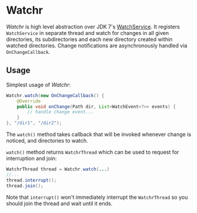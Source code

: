# Watchr

*Watchr* is high level abstraction over JDK 7's
 [WatchService](http://docs.oracle.com/javase/7/docs/api/java/nio/file/WatchService.html). It
 registers `WatchService` in separate thread and watch for changes in
 all given directories, its subdirectories and each new directory
 created within watched directories. Change notifications are
 asynchronously handled via `OnChangeCallback`.

## Usage

Simplest usage of *Watchr*:

```java
Watchr.watch(new OnChangeCallback() {
    @Override
    public void onChange(Path dir, List<WatchEvent<?>> events) {
        // handle change event...
    }
}, "/dir1", "/dir2");
```

The `watch()` method takes callback that will be invoked whenever
change is noticed, and directories to watch.

`watch()` method returns `WatchrThread` which can be used to request
for interruption and join:

```java
WatchrThread thread = Watchr.watch(...)
//...
thread.interrupt();
thread.join();
```

Note that `interrupt()` won't immediately interrupt the `WatchrThread`
so you should join the thread and wait until it ends.
